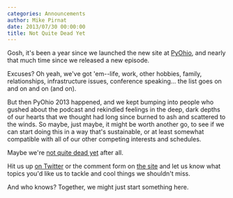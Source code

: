 ```yaml
---
categories: Announcements
author: Mike Pirnat
date: 2013/07/30 00:00:00
title: Not Quite Dead Yet
---
```

Gosh, it's been a year since we launched the new site at [PyOhio][pyohio], and
nearly that much time since we released a new episode.

Excuses? Oh yeah, we've got 'em--life, work, other hobbies, family,
relationships, infrastructure issues, conference speaking... the list goes on
and on and on (and on).

But then PyOhio 2013 happened, and we kept bumping into people who gushed about
the podcast and rekindled feelings in the deep, dark depths of our hearts that
we thought had long since burned to ash and scattered to the winds.  So maybe,
just maybe, it might be worth another go, to see if we can start doing this
in a way that's sustainable, or at least somewhat compatible with all of our
other competing interests and schedules.

Maybe we're [not quite dead yet][notdead] after all.

Hit us up [on Twitter][twitter] or the comment form on [the site][fpip] and let
us know what topics you'd like us to tackle and cool things we shouldn't miss.

And who knows? Together, we might just start something here.

[pyohio]: http://pyohio.org
[twitter]: http://twitter.com/__fpip__
[fpip]: http://frompythonimportpodcast.com
[notdead]: http://www.youtube.com/watch?v=Sh8mNjeuyV4
